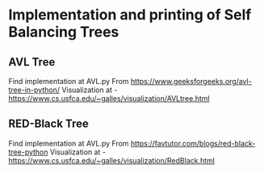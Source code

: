 # Implementation and printing of Self Balancing Trees

## AVL Tree 
Find implementation at AVL.py From https://www.geeksforgeeks.org/avl-tree-in-python/
Visualization at - https://www.cs.usfca.edu/~galles/visualization/AVLtree.html

## RED-Black Tree 

Find implementation at AVL.py From https://favtutor.com/blogs/red-black-tree-python
Visualization at - https://www.cs.usfca.edu/~galles/visualization/RedBlack.html
